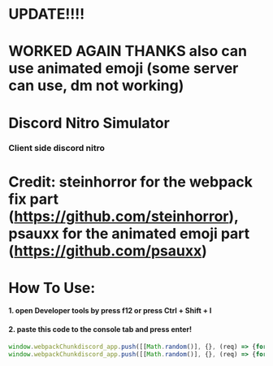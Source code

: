 # UPDATE!!!!
# WORKED AGAIN THANKS also can use animated emoji (some server can use, dm not working)
# Discord Nitro Simulator
### Client side discord nitro

# **Credit:** steinhorror for the webpack fix part (https://github.com/steinhorror), psauxx for the animated emoji part (https://github.com/psauxx)

# How To Use:
#### 1. open Developer tools by press f12 or press Ctrl + Shift + I
#### 2. paste this code to the console tab and press enter!
```javascript
window.webpackChunkdiscord_app.push([[Math.random()], {}, (req) => {for (const m of Object.keys(req.c).map((x) => req.c[x].exports).filter((x) => x)) {if (m.default && m.default.getCurrentUser !== undefined) {return m.default.getCurrentUser().premiumType = 2;}if (m.getCurrentUser !== undefined) {return m.getCurrentUser().premiumType = 2}}}]);
window.webpackChunkdiscord_app.push([[Math.random()], {}, (req) => {for (const m of Object.keys(req.c).map((x) => req.c[x].exports).filter((x) => x)) {if (m.default && m.default.canUseAnimatedEmojis !== void 0) {return m.default.canUseAnimatedEmojis("" + true) + true;}if (m.canUseAnimatedEmojis !== void 0) {return m.canUseAnimatedEmojis("" + true) + true}}}]);
```
